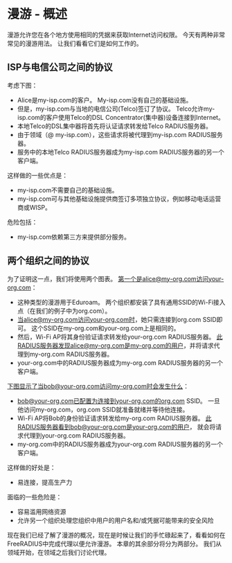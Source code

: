 # 漫游 - 概述
漫游允许您在各个地方使用相同的凭据来获取Internet访问权限。 今天有两种非常常见的漫游用法。 让我们看看它们是如何工作的。

## ISP与电信公司之间的协议
考虑下图：

+ Alice是my-isp.com的客户。 My-isp.com没有自己的基础设施。
+ 但是，my-isp.com与当地的电信公司(Telco)签订了协议。 Telco允许my-isp.com的客户使用Telco的DSL Concentrator(集中器)设备连接到Internet。
+ 本地Telco的DSL集中器将首先将认证请求转发给Telco RADIUS服务器。
+ 由于领域（@ my-isp.com），这些请求将被代理到my-isp.com RADIUS服务器。
+ 服务中的本地Telco RADIUS服务器成为my-isp.com RADIUS服务器的另一个客户端。

这样做的一些优点是：

+ my-isp.com不需要自己的基础设施。
+ my-isp.com可与其他基础设施提供商签订多项独立协议，例如移动电话运营商或WISP。

危险包括：

+ my-isp.com依赖第三方来提供部分服务。

## 两个组织之间的协议
为了证明这一点，我们将使用两个图表。 第一个是alice@my-org.com访问your-org.com：

+ 这种类型的漫游用于Eduroam。 两个组织都安装了具有通用SSID的Wi-Fi接入点（在我们的例子中为org.com）。
+ 当alice@my-org.com访问your-org.com时，她只需连接到org.com SSID即可。 这个SSID在my-org.com和your-org.com上是相同的。
+ 然后，Wi-Fi AP将其身份验证请求转发给your-org.com RADIUS服务器。 此RADIUS服务器发现alice@my-org.com是my-org.com的用户，并将请求代理到my-org.com RADIUS服务器。
+ your-org.com中的RADIUS服务器成为my-org.com RADIUS服务器的另一个客户端。

下图显示了当bob@your-org.com访问my-org.com时会发生什么：

+ bob@your-org.com已配置为连接到your-org.com的org.com SSID。 一旦他访问my-org.com，org.com SSID就准备就绪并等待他连接。
+ Wi-Fi AP将Bob的身份验证请求转发给my-org.com RADIUS服务器。 此RADIUS服务器看到bob@your-org.com是your-org.com的用户， 就会将请求代理到your-org.com RADIUS服务器。
+ my-org.com中的RADIUS服务器成为your-org.com RADIUS服务器的另一个客户端。

这样做的好处是：

+ 易连接，提高生产力

面临的一些危险是：

+ 容易滥用网络资源
+ 允许另一个组织处理您组织中用户的用户名和/或凭据可能带来的安全风险

现在我们已经了解了漫游的概况，现在是时候让我们的手忙碌起来了，看看如何在FreeRADIUS中完成代理以便允许漫游。 本章的其余部分将分为两部分。 我们从领域开始，在领域之后我们讨论代理。